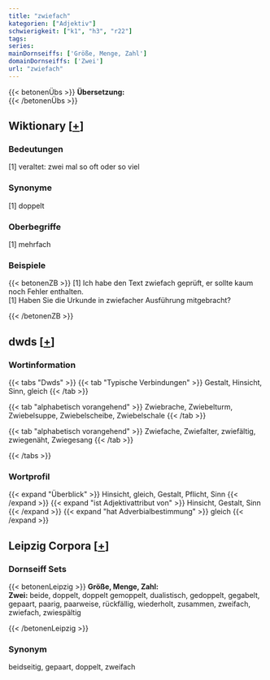 ```yaml
---
title: "zwiefach"
kategorien: ["Adjektiv"]
schwierigkeit: ["k1", "h3", "r22"]
tags:
series:
mainDornseiffs: ['Größe, Menge, Zahl']
domainDornseiffs: ['Zwei']
url: "zwiefach"
---
```


{{< betonenÜbs >}}
**Übersetzung:**  
{{< /betonenÜbs >}}

## Wiktionary [[+](https://de.wiktionary.org/wiki/zwiefach)]

### Bedeutungen
[1] veraltet: zwei mal so oft oder so viel  

### Synonyme
[1] doppelt  

### Oberbegriffe
[1] mehrfach  

### Beispiele
{{< betonenZB >}}
[1] Ich habe den Text  zwiefach geprüft, er sollte kaum noch Fehler enthalten.  
[1] Haben Sie die Urkunde in zwiefacher Ausführung mitgebracht?  

{{< /betonenZB >}}


## dwds [[+](https://www.dwds.de/wb/zwiefach)]

### Wortinformation
{{< tabs "Dwds" >}}
{{< tab "Typische Verbindungen" >}}
Gestalt, Hinsicht, Sinn, gleich
{{< /tab >}}

{{< tab "alphabetisch vorangehend" >}}
Zwiebrache, Zwiebelturm, Zwiebelsuppe, Zwiebelscheibe, Zwiebelschale
{{< /tab >}}

{{< tab "alphabetisch vorangehend" >}}
Zwiefache, Zwiefalter, zwiefältig, zwiegenäht, Zwiegesang
{{< /tab >}}

{{< /tabs >}}

### Wortprofil
{{< expand "Überblick" >}} Hinsicht, gleich, Gestalt, Pflicht, Sinn {{< /expand >}}
{{< expand "ist Adjektivattribut von" >}} Hinsicht, Gestalt, Sinn {{< /expand >}}
{{< expand "hat Adverbialbestimmung" >}} gleich {{< /expand >}}

## Leipzig Corpora [[+](https://corpora.uni-leipzig.de/en/res?word=zwiefach&corpusId=deu_newscrawl-public_2018)]

### Dornseiff Sets
{{< betonenLeipzig >}}
**Größe, Menge, Zahl:**  
**Zwei:** beide, doppelt, doppelt gemoppelt, dualistisch, gedoppelt, gegabelt, gepaart, paarig, paarweise, rückfällig, wiederholt, zusammen, zweifach, zwiefach, zwiespältig  

{{< /betonenLeipzig >}}

### Synonym
beidseitig, gepaart, doppelt, zweifach

